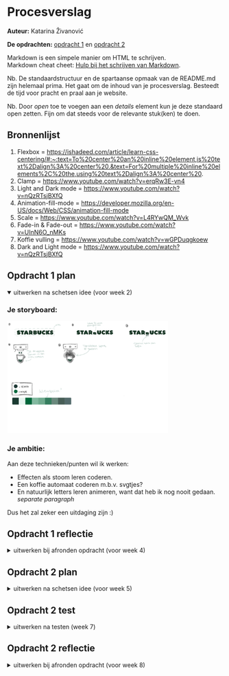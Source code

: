 # Procesverslag
**Auteur:** Katarina Živanović

**De opdrachten:** [opdracht 1](opdracht1/index.html) en [opdracht 2](opdracht2/index.html)


Markdown is een simpele manier om HTML te schrijven.  
Markdown cheat cheet: [Hulp bij het schrijven van Markdown](https://github.com/adam-p/markdown-here/wiki/Markdown-Cheatsheet).

Nb. De standaardstructuur en de spartaanse opmaak van de README.md zijn helemaal prima. Het gaat om de inhoud van je procesverslag. Besteedt de tijd voor pracht en praal aan je website.

Nb. Door *open* toe te voegen aan een *details* element kun je deze standaard open zetten. Fijn om dat steeds voor de relevante stuk(ken) te doen.



## Bronnenlijst
  1. Flexbox = https://ishadeed.com/article/learn-css-centering/#:~:text=To%20center%20an%20inline%20element,is%20text%2Dalign%3A%20center%20.&text=For%20multiple%20inline%20elements%2C%20the,using%20text%2Dalign%3A%20center%20. 
  2. Clamp = https://www.youtube.com/watch?v=erqRw3E-vn4 
  3. Light and Dark mode = https://www.youtube.com/watch?v=nQzRTsjBXfQ
  4. Animation-fill-mode = https://developer.mozilla.org/en-US/docs/Web/CSS/animation-fill-mode 
  5. Scale = https://www.youtube.com/watch?v=L4RYwQM_Wvk
  6. Fade-in & Fade-out = https://www.youtube.com/watch?v=UInN6O_nMKs 
  7. Koffie vulling = https://www.youtube.com/watch?v=wGPDuqgkoew 
  8. Dark and Light mode = https://www.youtube.com/watch?v=nQzRTsjBXfQ 



## Opdracht 1 plan

<details open>
  <summary>uitwerken na schetsen idee (voor week 2)</summary>


  ### Je storyboard: 


  <img src="readme-images/Storyboard_Starbucks.png" width="375px" alt="storyboard voor opdracht 1">


  ### Je ambitie: 
  

  Aan deze technieken/punten wil ik werken:
  - Effecten als stoom leren coderen.
  - Een koffie automaat coderen m.b.v. svgtjes?
  - En natuurlijk letters leren animeren, want dat heb ik nog nooit gedaan. *separate paragraph*

  Dus het zal zeker een uitdaging zijn :)
 
</details>



## Opdracht 1 reflectie

<details>
  <summary>uitwerken bij afronden opdracht (voor week 4)</summary>


  ### Je uitkomst - karakteristiek screenshot(s):
  <img src="readme-images/website_1.png" width="375px" alt="uitomst afbeelding 1 opdracht 1"> 

  Wanneer je de hoofdpagina bezoekt, wordt de tekst 'Starbucks' weergegeven met een beker. De kleuren die je op dat moment ziet, zijn afhankelijk van je voorkeuren. Als je de lichte modus hebt ingeschakeld, worden er lichtere kleuren getoond. En als je de donkere modus aan hebt staan, krijg je wat donkerdere kleuren te zien. Dit heb ik gedaan door de roots aan te passen met behulp van '@media (prefers-color-scheme: dark)'. Het stukje code voor dit gedeelte zag er als volgt uit: 
  


    :root {
      --letter-color:var(--starbucks-light-green);
      --coffee-color:var(--ijskoffie-licht-bruin);
      --Koffiefill-color:var(--dark-mode-coffeeFill);
      --KoffieDruppel-color: var(--ijskoffie-licht-bruin);
      --koffie-in-beker: var(--ijskoffie-licht-bruin);
      --koffie-beker-border: var(--darkMode-koffieBeker-border);
      --achtergrond-kleur: var(--starbucks-house-green);
      --letter-color:var(--darkmode-color-text);
    }


  <img src="readme-images/website_2.png" width="375px" alt="uitomst afbeelding 2 opdracht 1">

  Wanneer je over de H1 hovert, wordt er een animatie afgespeeld waarbij de letter B wordt platgedrukt, waardoor er koffiedruppels vrijkomen die in de koffiebeker vallen. Deze animaties zijn gemaakt met behulp van keyframes. Door gebruik te maken van "transform: scaleY" kon ik de lengte van de letter B aanpassen, zodat het lijkt alsof deze wordt platgedrukt. Met "opacity" en "transform: translateY" kon ik de koffiedruppels geleidelijk zichtbaar maken en laten vallen naar het bekertje. Hieronder zie bevindt zich de keyframe voor de animatie van de letter B: 
  


    @keyframes letterBanimatie{
      0%{
        transform: scaleY(1);
      }

      20%{
        transform: scaleY(0.6);
      }
      
      40%{
        transform: scaleY(0.6);
      }

      60%{
        transform: scaleY(0.4);
      }

      80%{
        transform: scaleY(0.2);
      }

      100%{
        transform: scaleY(0.1);
      }
    }


  <img src="readme-images/website_3.png" width="375px" alt="uitomst afbeelding 3 opdracht 1">

  Na een aantal seconden lijkt het alsof een vloeibare substantie het scherm overneemt. Ook deze animatie is gemaakt met behulp van een keyframe. Door gebruik te maken van "z-index: -1;", zorg ik ervoor dat de vloeistof zich achter de tekst en de beker bevindt, waardoor het alleen op de achtergrond plaatsvindt. 



  ### Dit ging goed/Heb ik geleerd: 
  <img src="readme-images/lightmode.png" width="375px" alt="light mode desktop">
  <img src="readme-images/darkmode.png" width="375px" alt="dark mode desktop">

  In het begin dacht ik dat ik dark en light mode goed had begrepen, maar ik had het helaas verkeerd gedaan.
  Gelukkig kon ik tijdens de volgende les alles snel oplossen met wat uitleg. Ik wist bijvoorbeeld niet dat ik alleen de "roots" hoef te veranderen in de '@media (prefers-color-scheme: dark)'. Hoe dan ook, ik vond het leuk en interessant om met deze functie te oefenen en te spelen met kleuren. Om een beter overzicht te krijgen van de kleuren, heb ik een kleurenpalet gemaakt, waardoor ik makkelijker de kleuren kan toepassen op bepaalde elementen:


    :root {
      /*kleurpalet*/
      --starbucks-house-green: #1e3932;
      --starbucks-light-green: #d4e8e2;
      --starbucks-green: #036142;

      --koffie-donker-bruin: #4a2c2a;
      --ijskoffie-licht-bruin: #C4A484;

      --light-mode-coffeeFill:#e7dfc5;
      --dark-mode-coffeeFill: #335c50;

      --color-text:#111;
      --lightMode-color-background:#f2f0ea;

      --lightMode-koffieBeker-border: #111;
      --darkMode-koffieBeker-border: #f2f0ea;

      --darkmode-color-text: #f2f0ea;



      /*LightMode*/
      --letter-color:var(--starbucks-house-green);
      --coffee-color:var(--koffie-donker-bruin);

      --Koffiefill-color:var(--light-mode-coffeeFill);
      --KoffieDruppel-color: var(--koffie-donker-bruin);
      --koffie-in-beker: var(--koffie-donker-bruin);
      --koffie-beker-border: var(--lightMode-koffieBeker-border);
      --achtergrond-kleur: var(--lightMode-color-background);
    }

  


  ### Dit was lastig/Is niet gelukt:
  Het is me niet gelukt om een automaat en stoom te maken zonder een div/svg/img, omdat het te moeilijk
  voor me werd. Dit vond ik eigenlijk ook best pittig om te maken, omdat ik heel vaak vastliep bij bepaalde punten. Daarnaast lukt me het niet om de koffiegolf op mobielformaat groter te maken. Op mobielformaat bleef er namelijk nog een stukje witruimte over. Ook doet mijn letter B animatie het niet meer, terwijl hij het eerst wel deed. Eefje en ik konden beiden het probleem niet vinden. Wat ik echt jammer vind, want dat maakte deze wesbite eigenlijk compleet. 

  <img src="readme-images/witruimteGolf.png" width="375px" alt="witruimte golf afbeelding">
</details>



## Opdracht 2 plan

<details>
  <summary>uitwerken na schetsen idee (voor week 5)</summary>


  ### Je ontwerp:
  <img src="readme-images/schets-opdracht-2.png" width="375px" alt="ontwerp opdracht 2">


  ### Je ambitie: 
  Aan deze technieken/punten wil ik werken:
  - Leren hoe ik een carousel kan maken met verschillende liedjes eventueel met audio nog erbij.
  - Leren hoe ik drag en drop kan toepassen op verschillende elementen.
  - Leren hoe ik liedjes kan verwijderen met een button en eventueel drag en drop als het me lukt.
</details>



## Opdracht 2 test

<details>
  <summary>uitwerken na testen (week 7)</summary>
  Het is week 7 en ik ben nog steeds bezig met het coderen van de tweede opdracht alleen het verloopt niet
  echt soepeltjes. In mijn schets wilde ik graag drag en drop toepassen op de nummers. Dus dat je de mogelijkheid hebt om de nummers te slepen naar het playlist vakje. 

  Neem minimaal 5 bevindingen op:

  ### Bevinding 1:
  Het eerste punt want niet in orde is, is de drag en drop van de carousel. Namelijk hij doet het niet.
  <img src="readme-images/drag-drop-werkt-niet.png" width="375px" alt="mislukking drag en drop">

  #### oplossing:
  Ik denk dat het probleem ligt bij de var in de JS. Dus dat moet ik nog even uitzoeken. Ik heb geprobeerd eerst ul:first-of-type en ul:last-of-type te gebruiken om de ul's op te roepen, maar die werkten niet. Ik denk dat het probleem bij ul:last-of-type ligt. Dat heb ik nu veranderd van ul:last-of-type naar footer ul. Dit werkte wel voor eventjes.  
  <img src="readme-images/var.png" width="375px" alt="mislukking drag en drop">




  ### Bevinding 2:
  Het tweede punt wat ik heb ontdekt dat niet in orde is, is de slider. Namelijk de slider krimpt zodra de.playlist groter wordt. (zie afbeeldingen)
  <img src="readme-images/drag-drop-werkt-niet.png" width="375px" alt="mislukking drag en drop">
  <img src="readme-images/playlistKleiner" width="375px" alt="mislukking drag en drop">


  #### oplossing:
  Het is me uiteindelijk gelukt om dit op te lossen! Namelijk met max-height. Nu krimpt de slider niet en heeft hij gelukkig een vaste grootte!
  <img src="readme-images/max-height.png" width="375px" alt="max-height">




  ### Bevinding 3:
  Omdat mijn drag en drop uiteindelijk niet werkte. Heb ik besloten om dat helemaal weg te halen en een aparte ul te maken met de liedjes en daarop drag en drop toe te passen. Dit is ook gelukt! Alleen telkens als ik een nummer verwijder, wordt de li groter en groter.
  <img src="readme-images/li-groter" width="375px" alt="li groter">

  #### oplossing:
  Dit heb ik uiteindelijk met Eva's hulp opgelost! Eigenlijk is het heel simpel, ik hoef alleen een max-width toe te voegen. 1 simpele regel dat iets groots veranderd:
  <img src="readme-images/li-normaal.png" width="375px" alt="li normaal">




  ### Einde bevinding:
  Aangezien ik nog steeds problemen ondervind en daardoor niet veel onderdelen functioneren, heb ik slechts drie bevindingen. Voor de derde bevinding heb ik een onderdeel aangepast. Dit moet ik nog verder uitwerken!

  

</details>



## Opdracht 2 reflectie

<details>
  <summary>uitwerken bij afronden opdracht (voor week 8)</summary>

  ### Je uitkomst - karakteristiek screenshot(s):
  <img src="readme-images/startscherm.png" width="375px" alt="uitkomst opdracht 2">
  Wanneer je de hoofdpagina bezoekt, krijg je een slider te zien met daaronder allemaal nummers. De slider is bedoeld om een preview te geven van alle liedjes. Met behulp van deze slider kun je horen per lied wat voor lied het is. Dit kan je helpen bij het beslissen welke nummer je wilt houde of verwijderen in de playlist daaronder. Als je de lichte modus hebt ingeschakeld, worden er lichtere kleuren getoond. En als je de donkere modus aan hebt staan, krijg je wat donkerdere kleuren te zien. Dit heb ik gedaan door de roots aan te passen met behulp van '@media (prefers-color-scheme: dark)'. Het stukje code voor dit gedeelte zag er als volgt uit:

  /************/
  /* DARKMODE */
  /************/
  @media (prefers-color-scheme:dark) {
    :root{
      --playlistLi-background: var(--playlistLi-background-darkmode);
      --playlistLi-hover-background: var(--playlistLi-hover-background-darkmode);
      --deleteButton-hover-background: var(--deleteButton-hover-background-darkmode);
      --fontkleur: var(--fontKleur-darkmode);
      --achtergrondKleur: var(--achtergrondKleur-darkmode);
      --li-drag-kleur: var(--li-drag-darkmode);
    }
  }



  ### Dit ging goed/Heb ik geleerd: 
  Ik ben blij te kunnen zeggen dat de slider goed is verlopen. Eerlijk gezegd had ik in het begin behoorlijk wat moeite, maar uiteindelijk is het gelukkig gelukt! Ik ben er erg tevreden mee. In de slider zijn een h2, p, img en audio opgenomen. In het begin had ik ook wat problemen met de audio, omdat het me niet lukte om één audio per slide af te spelen. Maar uiteindelijk is dat ook gelukt! YouTube filmpjes hebben me enorm geholpen. Ik ben ook erg blij dat de achtergrond per slide verandert. Ik heb dit zo ingesteld zodat het past bij het lied. Hieronder vind je een voorbeeld met nog bijpassende stukje code van een nummer:

  <img src="readme-images/namere.png" width="375px" alt="namere achtergrond">
  <img src="readme-images/dzanum.png" width="375px" alt="dzanum achtergrond">

  HTML:
  <li class="swiper-slide">
        <h2>Namere</h2>
				<p>Brzo Trči Ljanmi</p>
        <img src="../opdracht2/images/namere.png" alt="Namere - Brzo Trči Ljanmi"/> 
        <audio controls autoplay src="../opdracht2/liedjes/namere.mp3"></audio>
  </li>

  CSS:
  li:nth-of-type(2){
    background: var(--namere-background);
  }


  ### Dit was lastig/Is niet gelukt:
  Helaas zijn er enkele onderdelen niet gelukt, zoals het toepassen van de "drag and drop" functie op de carousel. Uiteindelijk lukte het me wel om de nummers naar het afspeellijstvakje te slepen. Echter, zodra ze in het afspeellijstvakje werden geplaatst, begonnen de nummers zich vreemd te gedragen. Omdat ik al veel moeite had met het toepassen van "drag and drop" op de carousel, heb ik uiteindelijk besloten om dit op te geven. Ik was bang dat als ik ermee verder zou gaan, ik in tijdnood zou komen, terwijl ik wist dat ik het probleem niet op tijd zou kunnen oplossen. Daarom heb ik dit onderdeel vervangen door een ul-element met li-elementen, waarop ik "drag and drop" heb toegepast. 

  Zoals ik al had verteld is het me gelukt om "drag and drop" toe te passen op een ander onderdeel, namelijk de aparte afspeellijst met de nummers. Dit verliep allemaal goed totdat ik het uitprobeerde door een paar nummers te verwijderen. Telkens wanneer je nummers verwijdert, wordt de ruimte tussen de li-elementen steeds groter. Ik heb geprobeerd dit op te lossen door een max-height toe te voegen, maar dat bleek niet te helpen. Ook heb ik geprobeerd marges en andere aanpassingen toe te voegen, maar dit werkte ook niet. Uiteindelijk heb ik besloten om het op te geven vanwege tijdgebrek en ben ik verder gegaan met het toepassen van de donkere modus. Hieronder zie je foto's van de toenemende ruimte tussen de li-elementen:

  <img src="readme-images/groot1.png" width="375px" alt="toenemende ruimte 1">
  <img src="readme-images/groot2.png" width="375px" alt="toenemende ruimte 2">

  Na talloze pogingen (en nog steeds enkele recente mislukkingen) beschouw ik deze opdracht als een waardevolle leerervaring. De afgelopen weken heb ik enorm veel geleerd. Een van de dingen die ik ontdekte, was het feit dat je bibliotheken kunt importeren in je code, wat natuurlijk ontzettend handig is. Ik vond het werken met "drag and drop" erg leuk en interessant, vooral aan het einde toen ik de mogelijkheid had om alles mocht stylen. Het enige wat me teleurstelt, is dat ik er niet in ben geslaagd om de toenemende ruimte tussen de li-elementen op te lossen. Ondanks dat, kijk ik toch met trots terug op mijn leerproces en de vaardigheden die ik heb opgedaan. Hopelijk vinden jullie dat ook! :)
</details>